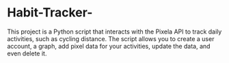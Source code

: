# Habit-Tracker-
This project is a Python script that interacts with the Pixela API to track daily activities, such as cycling distance. The script allows you to create a user account, a graph, add pixel data for your activities, update the data, and even delete it.
